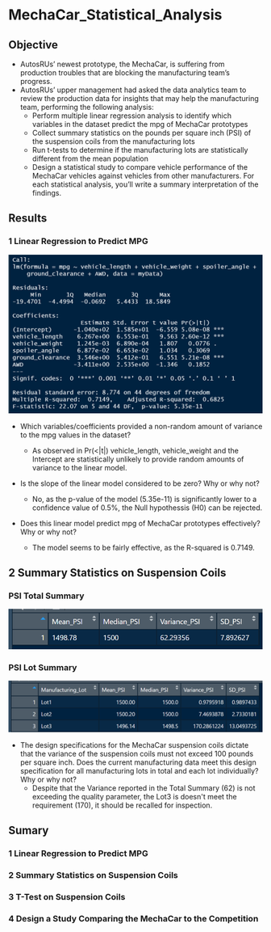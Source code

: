 # MechaCar_Statistical_Analysis

## Objective

- AutosRUs’ newest prototype, the MechaCar, is suffering from production troubles that are blocking the manufacturing team’s progress.
- AutosRUs’ upper management had asked the data analytics team to review the production data for insights that may help the manufacturing team, performing the following analysis:
  - Perform multiple linear regression analysis to identify which variables in the dataset predict the mpg of MechaCar prototypes
  - Collect summary statistics on the pounds per square inch (PSI) of the suspension coils from the manufacturing lots
  - Run t-tests to determine if the manufacturing lots are statistically different from the mean population
  - Design a statistical study to compare vehicle performance of the MechaCar vehicles against vehicles from other manufacturers. For each statistical analysis, you’ll write a summary interpretation of the findings.

## Results

### 1 Linear Regression to Predict MPG

![Linear regression MPG](./Resources/images/linear_regression_MPG.png)

- Which variables/coefficients provided a non-random amount of variance to the mpg values in the dataset?
  - As observed in Pr(<|t|) vehicle_length, vehicle_weight and the Intercept are statistically unlikely to provide random amounts of variance to the linear model.

- Is the slope of the linear model considered to be zero? Why or why not?
  - No, as the p-value of the model (5.35e-11) is significantly lower to a confidence value of 0.5%, the Null hypothessis (H0) can be rejected.

- Does this linear model predict mpg of MechaCar prototypes effectively? Why or why not?
  - The model seems to be fairly effective, as the R-squared is 0.7149.

## 2 Summary Statistics on Suspension Coils

### PSI Total Summary

![Total Summary PSI](./Resources/images/total_summary_PSI.png)

### PSI Lot Summary

![Lot Summary PSI](./Resources/images/lot_summary_PSI.png)

- The design specifications for the MechaCar suspension coils dictate that the variance of the suspension coils must not exceed 100 pounds per square inch. Does the current manufacturing data meet this design specification for all manufacturing lots in total and each lot individually? Why or why not?
  - Despite that the Variance reported in the Total Summary (62) is not exceeding the quality parameter, the Lot3 is doesn't meet the requirement (170), it should be recalled for inspection.

## Sumary

### 1 Linear Regression to Predict MPG

### 2 Summary Statistics on Suspension Coils

### 3 T-Test on Suspension Coils

### 4 Design a Study Comparing the MechaCar to the Competition

